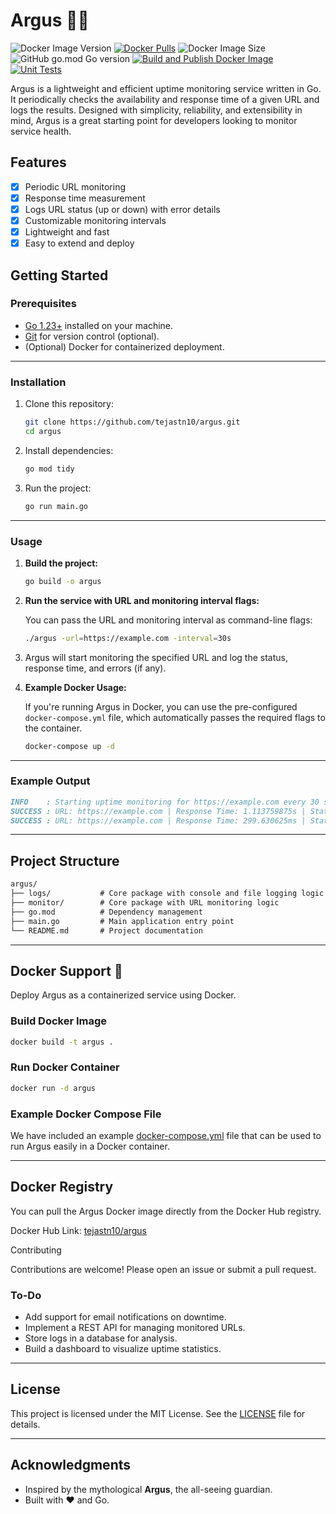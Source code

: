 # Argus 🕵️‍♂️

![Docker Image Version](https://img.shields.io/docker/v/tejastn10/argus)
[![Docker Pulls](https://img.shields.io/docker/pulls/tejastn10/argus)](https://hub.docker.com/r/tejastn10/argus)
![Docker Image Size](https://img.shields.io/docker/image-size/tejastn10/argus)
![GitHub go.mod Go version](https://img.shields.io/github/go-mod/go-version/tejastn10/argus)
[![Build and Publish Docker Image](https://github.com/tejastn10/argus/actions/workflows/docker-image.yml/badge.svg)](https://github.com/tejastn10/argus/actions/workflows/docker-image.yml)
[![Unit Tests](https://github.com/tejastn10/argus/actions/workflows/unit-test.yml/badge.svg)](https://github.com/tejastn10/argus/actions/workflows/unit-test.yml)

Argus is a lightweight and efficient uptime monitoring service written in Go. It periodically checks the availability and response time of a given URL and logs the results. Designed with simplicity, reliability, and extensibility in mind, Argus is a great starting point for developers looking to monitor service health.

## Features

- [x] Periodic URL monitoring
- [x] Response time measurement
- [x] Logs URL status (up or down) with error details
- [x] Customizable monitoring intervals
- [x] Lightweight and fast
- [x] Easy to extend and deploy

## Getting Started

### Prerequisites

- [Go 1.23+](https://go.dev/doc/install) installed on your machine.
- [Git](https://git-scm.com/) for version control (optional).
- (Optional) Docker for containerized deployment.

---

### Installation

1. Clone this repository:

    ```bash
    git clone https://github.com/tejastn10/argus.git
    cd argus
    ```

2. Install dependencies:

    ```bash
    go mod tidy
    ```

3. Run the project:

    ```bash
    go run main.go
    ```

---

### Usage

1. **Build the project:**

    ```bash
    go build -o argus
    ```

2. **Run the service with URL and monitoring interval flags:**

    You can pass the URL and monitoring interval as command-line flags:

    ```bash
    ./argus -url=https://example.com -interval=30s
    ```

3. Argus will start monitoring the specified URL and log the status, response time, and errors (if any).

4. **Example Docker Usage:**

    If you're running Argus in Docker, you can use the pre-configured `docker-compose.yml` file, which automatically passes the required flags to the container.

    ```bash
    docker-compose up -d
    ```

---

### Example Output

```md
INFO    : Starting uptime monitoring for https://example.com every 30 seconds
SUCCESS : URL: https://example.com | Response Time: 1.113759875s | Status: 200
SUCCESS : URL: https://example.com | Response Time: 299.630625ms | Status: 200
```

---

## Project Structure

```md
argus/
├── logs/           # Core package with console and file logging logic 
├── monitor/        # Core package with URL monitoring logic
├── go.mod          # Dependency management
├── main.go         # Main application entry point
└── README.md       # Project documentation
```

---

## Docker Support 🐳

Deploy Argus as a containerized service using Docker.

### Build Docker Image

```bash
docker build -t argus .
```

### Run Docker Container

```bash
docker run -d argus
```

### Example Docker Compose File

We have included an example [docker-compose.yml](./docker-compose.yml) file that can be used to run Argus easily in a Docker container.

---

## Docker Registry

You can pull the Argus Docker image directly from the Docker Hub registry.

Docker Hub Link: [tejastn10/argus](https://hub.docker.com/r/tejastn10/argus)

Contributing

Contributions are welcome! Please open an issue or submit a pull request.

### To-Do

- Add support for email notifications on downtime.
- Implement a REST API for managing monitored URLs.
- Store logs in a database for analysis.
- Build a dashboard to visualize uptime statistics.

---

## License

This project is licensed under the MIT License. See the [LICENSE](LICENSE) file for details.

---

## Acknowledgments

- Inspired by the mythological **Argus**, the all-seeing guardian.
- Built with ❤️ and Go.
